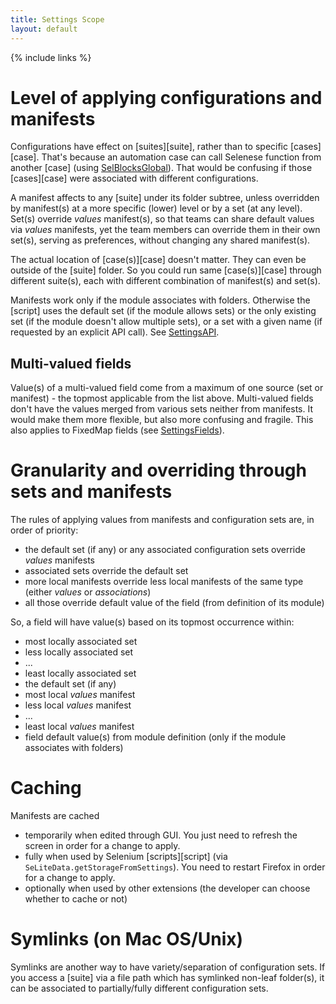 ```yaml
---
title: Settings Scope
layout: default
---
```

{% include links %}

# Level of applying configurations and manifests #
Configurations have effect on [suites][suite], rather than to specific [cases][case]. That's because an automation case can call Selenese function from another [case] (using [SelBlocksGlobal](SelBlocksGlobal)). That would be confusing if those [cases][case] were associated with different configurations.

A manifest affects to any [suite] under its folder subtree, unless overridden by manifest(s) at a more specific (lower) level or by a set (at any level). Set(s) override _values_ manifest(s), so that teams can share default values via _values_ manifests, yet the team members can override them in their own set(s), serving as preferences, without changing any shared manifest(s).

The actual location of [case(s)][case] doesn't matter. They can even be outside of the [suite] folder. So you could run same [case(s)][case] through different suite(s), each with different combination of manifest(s) and set(s).

Manifests work only if the module associates with folders. Otherwise the [script] uses the default set (if the module allows sets) or the only existing set (if the module doesn't allow multiple sets), or a set with a given name (if requested by an explicit API call). See [SettingsAPI](SettingsAPI).

## Multi-valued fields ##
Value(s) of a multi-valued field come from a maximum of one source (set or manifest) - the topmost applicable from the list above. Multi-valued fields don't have the values merged from various sets neither from manifests. It would make them more flexible, but also more confusing and fragile. This also applies to FixedMap fields (see [SettingsFields](SettingsFields)).

# Granularity and overriding through sets and manifests #
The rules of applying values from manifests and configuration sets are, in order of priority:

  * the default set (if any) or any associated configuration sets override _values_ manifests
  * associated sets override the default set
  * more local manifests override less local manifests of the same type (either _values_ or _associations_)
  * all those override default value of the field (from definition of its module)

So, a field will have value(s) based on its topmost occurrence within:

  * most locally associated set
  * less locally associated set
  * ...
  * least locally associated set
  * the default set (if any)
  * most local _values_ manifest
  * less local _values_ manifest
  * ...
  * least local _values_ manifest
  * field default value(s) from module definition (only if the module associates with folders)
<a href='Hidden comment: TODO Check "(only if the module associates with folders)"'></a>

# Caching #
Manifests are cached

  * temporarily when edited through GUI. You just need to refresh the screen in order for a change to apply.
  * fully when used by Selenium [scripts][script] (via `SeLiteData.getStorageFromSettings`). You need to restart Firefox in order for a change to apply.
  * optionally when used by other extensions (the developer can choose whether to cache or not)

# Symlinks (on Mac OS/Unix) #
Symlinks are another way to have variety/separation of configuration sets. If you access a [suite] via a file path which has symlinked non-leaf folder(s), it can be  associated to partially/fully different configuration sets.

<!-- TODO Test how Selenium IDE treats a suite loaded via a path that depends on symlinks - does it use the provided path, or does it resolve it first? If it resolves the path first, then change this paragraph. -->
